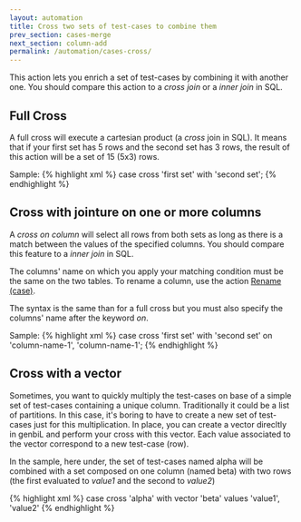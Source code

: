 ```yaml
---
layout: automation
title: Cross two sets of test-cases to combine them
prev_section: cases-merge
next_section: column-add
permalink: /automation/cases-cross/
---
```

This action lets you enrich a set of test-cases by combining it with another one. You should compare this action to a *cross join* or a *inner join* in SQL.

## Full Cross

A full cross will execute a cartesian product (a *cross* join in SQL). It means that if your first set has 5 rows and the second set has 3 rows, the result of this action will be a set of 15 (5x3) rows.

Sample:
{% highlight xml %}
case cross 'first set' with 'second set';
{% endhighlight %}

## Cross with jointure on one or more columns

A *cross on column* will select all rows from both sets as long as there is a match between the values of the specified columns. You should compare this feature to a *inner join* in SQL.

The columns' name on which you apply your matching condition must be the same on the two tables. To rename a column, use the action [Rename (case)](../column-rename/).

The syntax is the same than for a full cross but you must also specify the columns' name after the keyword *on*.

Sample:
{% highlight xml %}
case cross 'first set' with 'second set' on 'column-name-1', 'column-name-1';
{% endhighlight %}

## Cross with a vector

Sometimes, you want to quickly multiply the test-cases on base of a simple set of test-cases containing a unique column. Traditionally it could be a list of partitions. In this case, it's boring to have to create a new set of test-cases just for this multiplication. In place, you can create a vector direcltly in genbiL and perform your cross with this vector. Each value associated to the vector correspond to a new test-case (row).

In the sample, here under, the set of test-cases named alpha will be combined with a set composed on one column (named beta) with two rows (the first evaluated to *value1* and the second to *value2*)

{% highlight xml %}
case cross 'alpha' with vector 'beta' values 'value1', 'value2'
{% endhighlight %}
